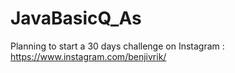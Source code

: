 # JavaBasicQ_As
Planning to start a 30 days challenge on Instagram : https://www.instagram.com/benjivrik/
